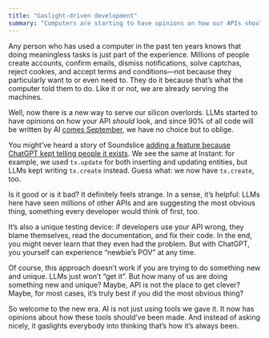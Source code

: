 ```yaml
---
title: "Gaslight-driven development"
summary: "Computers are starting to have opinions on how our APIs should look like"
---
```


Any person who has used a computer in the past ten years knows that doing meaningless tasks is just part of the experience. Millions of people create accounts, confirm emails, dismiss notifications, solve captchas, reject cookies, and accept terms and conditions—not because they particularly want to or even need to. They do it because that’s what the computer told them to do. Like it or not, we are already serving the machines.

Well, now there is a new way to serve our silicon overlords. LLMs started to have opinions on how your API _should_ look, and since 90% of all code will be written by AI [comes September](https://www.businessinsider.com/anthropic-ceo-ai-90-percent-code-3-to-6-months-2025-3), we have no choice but to oblige.

You might’ve heard a story of Soundslice [adding a feature because ChatGPT kept telling people it exists](https://www.holovaty.com/writing/chatgpt-fake-feature/). We see the same at Instant: for example, we used `tx.update` for both inserting and updating entities, but LLMs kept writing `tx.create` instead. Guess what: we now have `tx.create`, too.

Is it good or is it bad? It definitely feels strange. In a sense, it’s helpful: LLMs here have seen millions of other APIs and are suggesting the most obvious thing, something every developer would think of first, too.

It’s also a unique testing device: if developers use your API wrong, they blame themselves, read the documentation, and fix their code. In the end, you might never learn that they even had the problem. But with ChatGPT, you yourself can experience “newbie’s POV” at any time.

Of course, this approach doesn’t work if you are trying to do something new and unique. LLMs just won’t “get it”. But how many of us are doing something new and unique? Maybe, API is not the place to get clever? Maybe, for most cases, it’s truly best if you did the most obvious thing?

So welcome to the new era. AI is not just using tools we gave it. It now has opinions about how these tools should’ve been made. And instead of asking nicely, it gaslights everybody into thinking that’s how it’s always been.
